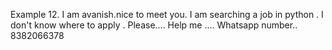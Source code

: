 Example 12.
I am avanish.nice to meet you. 
I am searching a job in python . 
I don't know where to apply . 
Please.... Help me ....
Whatsapp number..   8382066378

